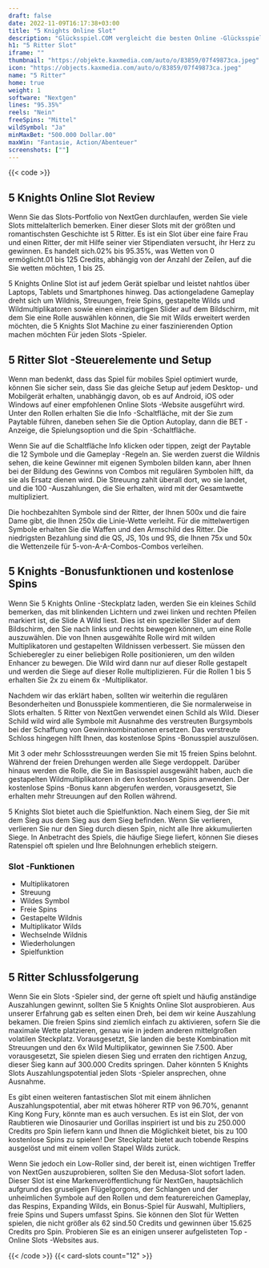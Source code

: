 ```yaml
---
draft: false
date: 2022-11-09T16:17:38+03:00
title: "5 Knights Online Slot"
description: "Glücksspiel.COM vergleicht die besten Online -Glücksspiel -Sites und -spiele der Kanada.  Unabhängige Produktbewertungen und exklusive Anmeldeangebote. Jetzt spielen!"
h1: "5 Ritter Slot"
iframe: ""
thumbnail: "https://objekte.kaxmedia.com/auto/o/83859/07f49873ca.jpeg"
icon: "https://objects.kaxmedia.com/auto/o/83859/07f49873ca.jpeg"
name: "5 Ritter"
home: true
weight: 1
software: "Nextgen"
lines: "95.35%"
reels: "Nein"
freeSpins: "Mittel"
wildSymbol: "Ja"
minMaxBet: "500.000 Dollar.00"
maxWin: "Fantasie, Action/Abenteuer"
screenshots: [""]
---
```


{{< code >}}<h2>5 Knights Online Slot Review</h2><p>Wenn Sie das Slots-Portfolio von NextGen durchlaufen, werden Sie viele Slots mittelalterlich bemerken. Einer dieser Slots mit der größten und romantischsten Geschichte ist 5 Ritter. Es ist ein Slot über eine faire Frau und einen Ritter, der mit Hilfe seiner vier Stipendiaten versucht, ihr Herz zu gewinnen. Es handelt sich.02% bis 95.35%, was Wetten von 0 ermöglicht.01 bis 125 Credits, abhängig von der Anzahl der Zeilen, auf die Sie wetten möchten, 1 bis 25.</p><p>5 Knights Online Slot ist auf jedem Gerät spielbar und leistet nahtlos über Laptops, Tablets und Smartphones hinweg. Das actiongeladene Gameplay dreht sich um Wildnis, Streuungen, freie Spins, gestapelte Wilds und Wildmultiplikatoren sowie einen einzigartigen Slider auf dem Bildschirm, mit dem Sie eine Rolle auswählen können, die Sie mit Wilds erweitert werden möchten, die 5 Knights Slot Machine zu einer faszinierenden Option machen möchten Für jeden Slots -Spieler.</p><h2>5 Ritter Slot -Steuerelemente und Setup</h2><p>Wenn man bedenkt, dass das Spiel für mobiles Spiel optimiert wurde, können Sie sicher sein, dass Sie das gleiche Setup auf jedem Desktop- und Mobilgerät erhalten, unabhängig davon, ob es auf Android, iOS oder Windows auf einer empfohlenen Online Slots -Website ausgeführt wird. Unter den Rollen erhalten Sie die Info -Schaltfläche, mit der Sie zum Paytable führen, daneben sehen Sie die Option Autoplay, dann die BET -Anzeige, die Spielungsoption und die Spin -Schaltfläche.</p><p>Wenn Sie auf die Schaltfläche Info klicken oder tippen, zeigt der Paytable die 12 Symbole und die Gameplay -Regeln an. Sie werden zuerst die Wildnis sehen, die keine Gewinner mit eigenen Symbolen bilden kann, aber Ihnen bei der Bildung des Gewinns von Combos mit regulären Symbolen hilft, da sie als Ersatz dienen wird. Die Streuung zahlt überall dort, wo sie landet, und die 100 -Auszahlungen, die Sie erhalten, wird mit der Gesamtwette multipliziert.</p><p>Die hochbezahlten Symbole sind der Ritter, der Ihnen 500x und die faire Dame gibt, die Ihnen 250x die Linie-Wette verleiht. Für die mittelwertigen Symbole erhalten Sie die Waffen und den Armschild des Ritter. Die niedrigsten Bezahlung sind die QS, JS, 10s und 9S, die Ihnen 75x und 50x die Wettenzeile für 5-von-A-A-Combos-Combos verleihen.</p><h2>5 Knights -Bonusfunktionen und kostenlose Spins</h2><p>Wenn Sie 5 Knights Online -Steckplatz laden, werden Sie ein kleines Schild bemerken, das mit blinkenden Lichtern und zwei linken und rechten Pfeilen markiert ist, die Slide A Wild liest. Dies ist ein spezieller Slider auf dem Bildschirm, den Sie nach links und rechts bewegen können, um eine Rolle auszuwählen. Die von Ihnen ausgewählte Rolle wird mit wilden Multiplikatoren und gestapelten Wildnissen verbessert. Sie müssen den Schieberegler zu einer beliebigen Rolle positionieren, um den wilden Enhancer zu bewegen. Die Wild wird dann nur auf dieser Rolle gestapelt und werden die Siege auf dieser Rolle multiplizieren. Für die Rollen 1 bis 5 erhalten Sie 2x zu einem 6x -Multiplikator.</p><p>Nachdem wir das erklärt haben, sollten wir weiterhin die regulären Besonderheiten und Bonusspiele kommentieren, die Sie normalerweise in Slots erhalten. 5 Ritter von NextGen verwendet einen Schild als Wild. Dieser Schild wild wird alle Symbole mit Ausnahme des verstreuten Burgsymbols bei der Schaffung von Gewinnkombinationen ersetzen. Das verstreute Schloss hingegen hilft Ihnen, das kostenlose Spins -Bonusspiel auszulösen.</p><p>Mit 3 oder mehr Schlossstreuungen werden Sie mit 15 freien Spins belohnt. Während der freien Drehungen werden alle Siege verdoppelt. Darüber hinaus werden die Rolle, die Sie im Basisspiel ausgewählt haben, auch die gestapelten Wildmultiplikatoren in den kostenlosen Spins anwenden. Der kostenlose Spins -Bonus kann abgerufen werden, vorausgesetzt, Sie erhalten mehr Streuungen auf den Rollen während.</p><p>5 Knights Slot bietet auch die Spielfunktion. Nach einem Sieg, der Sie mit dem Sieg aus dem Sieg aus dem Sieg befinden. Wenn Sie verlieren, verlieren Sie nur den Sieg durch diesen Spin, nicht alle Ihre akkumulierten Siege. In Anbetracht des Spiels, die häufige Siege liefert, können Sie dieses Ratenspiel oft spielen und Ihre Belohnungen erheblich steigern.</p><h3>
Slot -Funktionen</h3><ul>
<li></span>
Multiplikatoren</li>
<li></span>
Streuung</li>
<li></span>
Wildes Symbol</li>
<li></span>
Freie Spins</li>
<li></span>
Gestapelte Wildnis</li>
<li></span>
Multiplikator Wilds</li>
<li></span>
Wechselnde Wildnis</li>
<li></span>
Wiederholungen</li>
<li></span>
Spielfunktion</li></ul><h2>5 Ritter Schlussfolgerung</h2><p>Wenn Sie ein Slots -Spieler sind, der gerne oft spielt und häufig anständige Auszahlungen gewinnt, sollten Sie 5 Knights Online Slot ausprobieren. Aus unserer Erfahrung gab es selten einen Dreh, bei dem wir keine Auszahlung bekamen. Die freien Spins sind ziemlich einfach zu aktivieren, sofern Sie die maximale Wette platzieren, genau wie in jedem anderen mittelgroßen volatilen Steckplatz. Vorausgesetzt, Sie landen die beste Kombination mit Streuungen und den 6x Wild Multiplikator, gewinnen Sie 7.500. Aber vorausgesetzt, Sie spielen diesen Sieg und erraten den richtigen Anzug, dieser Sieg kann auf 300.000 Credits springen. Daher könnten 5 Knights Slots Auszahlungspotential jeden Slots -Spieler ansprechen, ohne Ausnahme.</p><p>Es gibt einen weiteren fantastischen Slot mit einem ähnlichen Auszahlungspotential, aber mit etwas höherer RTP von 96.70%, genannt King Kong Fury, könnte man es auch versuchen. Es ist ein Slot, der von Raubtieren wie Dinosaurier und Gorillas inspiriert ist und bis zu 250.000 Credits pro Spin liefern kann und Ihnen die Möglichkeit bietet, bis zu 100 kostenlose Spins zu spielen! Der Steckplatz bietet auch tobende Respins ausgelöst und mit einem vollen Stapel Wilds zurück.</p><p>Wenn Sie jedoch ein Low-Roller sind, der bereit ist, einen wichtigen Treffer von NextGen auszuprobieren, sollten Sie den Medusa-Slot sofort laden. Dieser Slot ist eine Markenveröffentlichung für NextGen, hauptsächlich aufgrund des gruseligen Flügelgorgons, der Schlangen und der unheimlichen Symbole auf den Rollen und dem featurereichen Gameplay, das Respins, Expanding Wilds, ein Bonus-Spiel für Auswahl, Multipliers, freie Spins und Supers umfasst Spins. Sie können den Slot für Wetten spielen, die nicht größer als 62 sind.50 Credits und gewinnen über 15.625 Credits pro Spin. Probieren Sie es an einigen unserer aufgelisteten Top -Online Slots -Websites aus.</p>{{< /code >}}
 {{< card-slots count="12" >}}